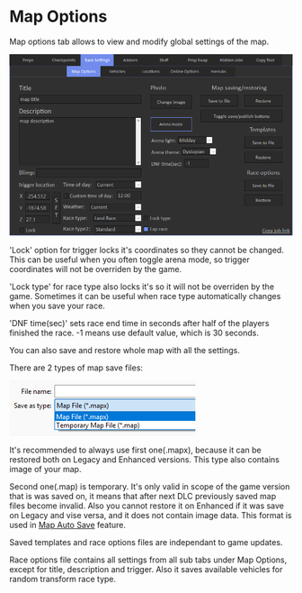 # Map Options

Map options tab allows to view and modify global settings of the map.

![Img1](../../assets/images/race-settings/img01.png)

'Lock' option for trigger locks it's coordinates so they cannot be changed. This can be useful when you often toggle arena mode, so trigger coordinates will not be overriden by the game.

'Lock type' for race type also locks it's so it will not be overriden by the game. Sometimes it can be useful when race type automatically changes when you save your race.

'DNF time(sec)' sets race end time in seconds after half of the players finished the race. -1 means use default value, which is 30 seconds.

You can also save and restore whole map with all the settings.

There are 2 types of map save files:

![Img6](../../assets/images/race-settings/img06.png)

It's recommended to always use first one(.mapx), because it can be restored both on Legacy and Enhanced versions. This type also contains image of your map.

Second one(.map) is temporary. It's only valid in scope of the game version that is was saved on, it means that after next DLC previously saved map files become invalid.
Also you cannot restore it on Enhanced if it was save on Legacy and vise versa, and it does not contain image data.
This format is used in [Map Auto Save](../../../stuff/overview) feature.

Saved templates and race options files are independant to game updates.

Race options file contains all settings from all sub tabs under Map Options, except for title, description and trigger.
Also it saves available vehicles for random transform race type.